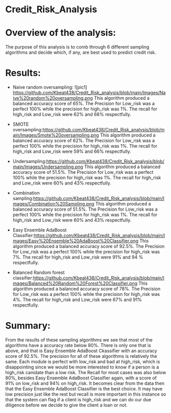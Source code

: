 # Credit_Risk_Analysis

# Overview of the analysis: 
The purpose of this analysis is to comb through 6 different sampling algorithms and decide which, if any, are best used to predict credit risk. 

# Results:

- Naive random oversampling:
![pic1] https://github.com/Kbeat438/Credit_Risk_analysis/blob/main/Images/Naive%20random%20oversampling.png
This algorithm produced a balanced accuracy score of 65%. The Precision for Low_risk was a perfect 100% while the precision for high_risk was 1%. The recall for high_risk and Low_risk were 62% and 68% respectfully. 

- SMOTE oversampling:https://github.com/Kbeat438/Credit_Risk_analysis/blob/main/Images/Smote%20oversampling.png
This algorithm produced a balanced accuracy score of 62%. The Precision for Low_risk was a perfect 100% while the precision for high_risk was 1%. The recall for high_risk and Low_risk were 59% and 66% respectfully. 

- Undersampling:https://github.com/Kbeat438/Credit_Risk_analysis/blob/main/Images/Undersampling.png
This algorithm produced a balanced accuracy score of 51.5%. The Precision for Low_risk was a perfect 100% while the precision for high_risk was 1%. The recall for high_risk and Low_risk were 60% and 43% respectfully. 

- Combination sampling:https://github.com/Kbeat438/Credit_Risk_analysis/blob/main/Images/Combination%20Sampling.png
This algorithm produced a balanced accuracy score of 51.5%. The Precision for Low_risk was a perfect 100% while the precision for high_risk was 1%. The recall for high_risk and Low_risk were 60% and 43% respectfully. 

- Easy Ensemble AdaBoost Classifier:https://github.com/Kbeat438/Credit_Risk_analysis/blob/main/Images/Easy%20Ensemble%20AdaBoost%20Classifier.png
This algorithm produced a balanced accuracy score of 92.5%. The Precision for Low_risk was a perfect 100% while the precision for high_risk was 7%. The recall for high_risk and Low_risk were 91% and 94 % respectfully. 

- Balanced Random forest classifier:https://github.com/Kbeat438/Credit_Risk_analysis/blob/main/Images/Balanced%20Random%20Forest%20Classifier.png
This algorithm produced a balanced accuracy score of 78%. The Precision for Low_risk was a perfect 100% while the precision for high_risk was 4%. The recall for high_risk and Low_risk were 67% and 91% respectfully. 


# Summary:
From the results of these sampling algorithms we see that most of the algorithms have a accuracy rate below 80%. There is only one that is above, and that is Easy Ensemble AdaBoost Ckassifier with an accuracy score of 92.5%. The precision for all of these algorithms is relatively the same. Each module is perfect with low_risk and bad at high_risk, which is disappointing since we would be more interested to know if a person is a high_risk canidate than a low risk. The Recall for most cases was also below 80%, besides Easy Ensemble AdaBoost Classifier again, with a score of 91% on low_risk and 94% on high_risk. It becomes clear from the data then that the Easy Ensemble AdaBoost Classifier is the best choice. It may have low precision just like the rest but recall is more important in this instance so that the system can flag if a client is high_risk and we can do our due diligence before we decide to give the client a loan or not. 
